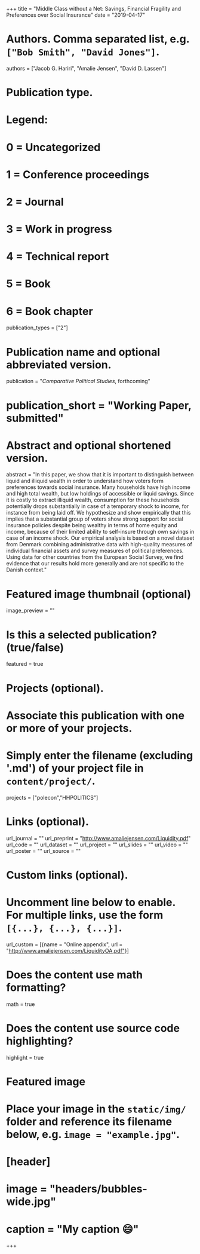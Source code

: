 +++
title = "Middle Class without a Net: Savings, Financial Fragility and Preferences over Social Insurance"
date = "2019-04-17"

# Authors. Comma separated list, e.g. `["Bob Smith", "David Jones"]`.
authors = ["Jacob G. Hariri", "Amalie Jensen", "David D. Lassen"]

# Publication type.
# Legend:
# 0 = Uncategorized
# 1 = Conference proceedings
# 2 = Journal
# 3 = Work in progress
# 4 = Technical report
# 5 = Book
# 6 = Book chapter
publication_types = ["2"]

# Publication name and optional abbreviated version.
publication = "*Comparative Political Studies*, forthcoming"
# publication_short = "Working Paper, submitted"

# Abstract and optional shortened version.
abstract = "In this paper, we show that it is important to distinguish between liquid and illiquid wealth in order to understand how voters form preferences towards social insurance. Many households have high income and high total wealth, but low holdings of accessible or liquid savings. Since it is costly to extract illiquid wealth, consumption for these households potentially drops substantially in case of a temporary shock to income, for instance from being laid off. We hypothesize and show empirically that this implies that a substantial group of voters show strong support for social insurance policies despite being wealthy in terms of home equity and income, because of their limited ability to self-insure through own savings in case of an income shock. Our empirical analysis is based on a novel dataset from Denmark combining administrative data with high-quality measures of individual financial assets and survey measures of political preferences. Using data for other countries from the European Social Survey, we find evidence that our results hold more generally and are not specific to the Danish context."

# Featured image thumbnail (optional)
image_preview = ""

# Is this a selected publication? (true/false)
featured = true

# Projects (optional).
#   Associate this publication with one or more of your projects.
#   Simply enter the filename (excluding '.md') of your project file in `content/project/`.
projects = ["polecon","HHPOLITICS"]

# Links (optional).
url_journal = ""
url_preprint = "http://www.amaliejensen.com/Liquidity.pdf"
url_code = ""
url_dataset = ""
url_project = ""
url_slides = ""
url_video = ""
url_poster = ""
url_source = ""

# Custom links (optional).
#   Uncomment line below to enable. For multiple links, use the form `[{...}, {...}, {...}]`.
url_custom = [{name = "Online appendix", url = "http://www.amaliejensen.com/LiquidityOA.pdf"}]

# Does the content use math formatting?
math = true

# Does the content use source code highlighting?
highlight = true

# Featured image
# Place your image in the `static/img/` folder and reference its filename below, e.g. `image = "example.jpg"`.
# [header]
# image = "headers/bubbles-wide.jpg"
# caption = "My caption :smile:"

+++
